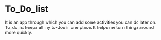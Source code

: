 # To_Do_list
It is an app through which you can add some activities you can do later on.
To_do_ist keeps all my to-dos in one place. It helps me turn things around more quickly.
